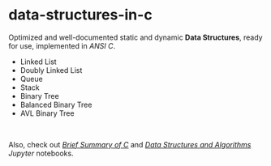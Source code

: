 # data-structures-in-c
Optimized and well-documented static and dynamic **Data Structures**, ready for use, implemented in *ANSI C*.

- Linked List
- Doubly Linked List
- Queue
- Stack
- Binary Tree
- Balanced Binary Tree
- AVL Binary Tree

&nbsp;

Also, check out [*Brief Summary of C*](brief_summary_of_c.ipynb) and [*Data Structures and Algorithms*](data_structures_and_algorithms.ipynb) *Jupyter* notebooks.
